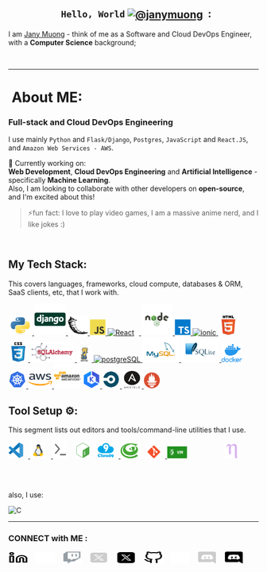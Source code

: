 <!-- Hi, I am Jany Muong 👋🏿 -->
<!-- about me -->

<h2 align="center"><code> Hello, World</code> <a href="https://github.com/janymuong" target="_blank"><img align="center" src="https://media.giphy.com/media/VgCDAzcKvsR6OM0uWg/giphy.gif" title="GitHub" alt="@janymuong" height="32" width="48" style="padding-right:10px;" /></a>: </h2>


I am [Jany Muong](https://www.github.com/janymuong/) - think of me as a Software and Cloud DevOps Engineer, with a **Computer Science** background;

<br/>

---
# &nbsp;About ME:
### Full-stack and Cloud DevOps Engineering

I use mainly `Python` and `Flask/Django`, `Postgres`, `JavaScript` and `React.JS`, and `Amazon Web Services - AWS`.

🌱 Currently working on:  
**Web Development**, **Cloud DevOps Engineering** and **Artificial Intelligence** - specifically **Machine Learning**.  
Also, I am looking to collaborate with other developers on **open-source**, and I'm excited about this!  
>⚡fun fact: I love to play video games, I am a massive anime nerd, and I like jokes :)

&nbsp;
## My Tech Stack:

This covers languages, frameworks, cloud compute, databases & ORM, SaaS clients, etc, that I work with.
<p align="left">
  <a href="https://www.python.org" target="_blank">
    <img src="./img_icons/python.svg" alt="Python" title="Python" width="48" height="40"/>
  </a> 
  <a href="https://www.djangoproject.com/" target="_blank">
    <img src="./img_icons/django.svg" alt="python-django" width="64" title="Django" />
  </a>
  <a href="https://flask.palletsprojects.com/" target="_blank">
    <img src="./img_icons/flask.svg" alt="flask" width="40" height="40" title="Flask" />
  </a>
  <a href="https://developer.mozilla.org/en-US/docs/Web/JavaScript" target="_blank">
    <img src="https://raw.githubusercontent.com/devicons/devicon/master/icons/javascript/javascript-original.svg" alt="JavaScript" title="JavaScript" width="32" height="32"/>
  </a>
  <a href="https://react.dev/" target="_blank" >
    <img title="React" alt="React" width="35px" src="https://cdn.jsdelivr.net/gh/devicons/devicon/icons/react/react-original.svg" style="padding-right:10px;" />
  </a>
  <a href="https://nodejs.org/en" target="_blank">
    <img src="./img_icons/node-js.svg" alt="nodejs" width="64" title="NodeJS"/>
  </a>
  <a href="https://developer.mozilla.org/en-US/docs/Web/JavaScript" target="_blank">
    <img src="https://raw.githubusercontent.com/devicons/devicon/master/icons/typescript/typescript-original.svg" alt="typescript" width="32" title="TypeScript" height="32"/>
  </a>
  <a href="https://ionicframework.com" target="_blank">
    <img src="https://upload.wikimedia.org/wikipedia/commons/d/d1/Ionic_Logo.svg" title="Ionic Framework" alt="ionic" width="40" height="40"/>
  </a>
  <a href="https://www.w3.org/html/" target="_blank"> 
    <img src="https://raw.githubusercontent.com/devicons/devicon/master/icons/html5/html5-original-wordmark.svg" alt="html5" title="HTML" width="40" height="40"/>
  </a>
  <a href="https://www.w3schools.com/css/" target="_blank"> 
    <img src="https://raw.githubusercontent.com/devicons/devicon/master/icons/css3/css3-original-wordmark.svg" alt="css3" width="40" title="Cascading Style Sheets/CSS" height="40"/>
  </a>
  <!-- <a href="https://www.getbootstrap.com/" target="_blank">
    <img src="https://raw.githubusercontent.com/devicons/devicon/master/icons/bootstrap/bootstrap-original.svg" alt="bootstrap" width="40" title="Bootstrap" height="40"/>
  </a> -->
  <!-- <img src="./img_icons/npm.svg" title="Node Package Manager" alt="npm" width="40px"/> -->
  <a href="https://www.sqlalchemy.org/" target="_blank">
    <img src="img_icons/sqlalchemy_series_redo.png" alt="sqlalchemy" width="90" />
  </a>
  <a href="https://pypi.org/project/psycopg2/" target="_blank">
    <img src="./img_icons/psycopg2.png" title="Psycopg2 (DBAPI Adapter)" alt="postgreSQL-dbAPI-adapter" width="30" height="30"/>
  </a>
  <a href="https://www.postgresql.org/" target="_blank"> 
    <img src="https://www.vectorlogo.zone/logos/postgresql/postgresql-icon.svg" title="PostgreSQL" alt="postgreSQL" width="36" height="36"/>
  </a>
  <a href="https://www.mysql.com/" target="_blank"> 
    <img src="img_icons/mysql.svg" alt="mysql-dbms" width="74" />
  </a>
  <a href="https://www.sqlite.org/" target="_blank"> 
    <img src="./img_icons/sqlite.svg" alt="sqlite" width="77" />
  </a>
  <a href="https://www.docker.com" target="_blank">
    <img src="./img_icons/docker.png" alt="docker" width="42" height="36"/>
  </a>
  <a href="https://kubernetes.io/" target="_blank">
    <img src="./img_icons/kubernetes.svg" title="Kubernetes" alt="Kubernetes" width="36" height="36"/>
  </a>
  <a href="https://aws.amazon.com" target="_blank">
    <img src="./img_icons/aws.svg" title="Amazon Web Services" alt="aws" width="48px" height="40px"/>
  </a>
  <img src="./img_icons/aws-services.svg" title="AWSCloud" alt="AWS-Cloud-Services" width="54px" height="50px"/>
  <a href="https://aws.amazon.com/eks/" target="_blank">
    <img src="./img_icons/amazon-eks.svg" title="Amazon EKS" alt="eks" width="35" height="35"/>
  </a>
  <a href="https://circleci.com/developer" target="_blank">
    <img src="./img_icons/circleci.svg" title="CircleCI" alt="circleci" width="36" height="36"/>
  </a>
  <a href="https://www.ansible.com/" target="_blank">
    <img src="./img_icons/ansible.svg" title="Ansible" alt="ansible" width="40" height="35"/>
  </a>
  <a href="https://prometheus.io/" target="_blank">
    <img src="./img_icons/prometheus.svg" title="Prometheus" alt="Prometheus" width="32" height="32"/>
  </a>
</p>

<!-- <br /><br />-->

## Tool Setup ⚙️:
This segment lists out editors and tools/command-line utilities that I use.
<p align="left">
  <a href="https://code.visualstudio.com/" target="_blank">
    <img alt="Visual Studio Code" width="30px" height="32" src="./img_icons/vs_code.svg" style="padding-right:10px;" title="VS Code"/>
  </a>
  <a href="https://www.gnu.org/gnu/linux-and-gnu.en.html" target="_blank">
    <img alt="GNU/Linux" height="32" title="GNU/Linux" width="32px" src="./img_icons/gnu-linux.png" style="padding-right:10px;">
  </a>
  <img src="img_icons/terminal-dark.svg" alt="shell" title="Terminal/Shell" height="35" width="30px" style="padding-right:10px;" />
  <img alt="GNU/Bash" title="GNU/Bash" height="32" width="32px" src="./img_icons/gnu-bash.svg" style="padding-right:10px;" />
  <a href="https://aws.amazon.com/cloud9/" target="_blank">
    <img src="./img_icons/cloud9.svg" alt="al2" title="Amazon Linux 2 Cloud9 IDE" height="32" width="32px" style="padding-right:10px;" />
  </a>
  <img src="./img_icons/anaconda.svg" style="padding-right:10px;" height="30px" width="40px" title="Anaconda - Python Environment Manager" />
  <a href="https://git-scm.com/" target="_blank">
    <img alt="Git" title="Git" width="26px" src="./img_icons/git.svg" style="padding-right:10px;" />
  </a>
  <img src="./img_icons/unix-vim.svg" style="padding-right:20px;" height="24px" width="40px" title="UNIX Vim" />
  <a href="https://www.nano-editor.org/" target="_blank">
    <img alt="gnu-nano" width="32px" height="30px" src="./img_icons/gnu-nano.png" title="GNU nano" style="padding-left:50px;" />
  </a>
  <!-- <a href="https://curl.se/" target="_blank">
    <img src="./img_icons/curl.svg" title="Curl" alt="curl" width="77"/>
  </a> -->
</p>

<br/><br/>
<div>
  <p>also, I use: </p>
  <img title="C Language" alt="C" width="26px" src="https://cdn.jsdelivr.net/gh/devicons/devicon/icons/c/c-original.svg" style="padding-right:10px;" />
  <!-- <img title="Assembly Language" alt="asm" width="22px" src="./img_icons/motherboard.svg" style="padding-right:10px;" /> -->
</div>

<!-- 
<img alt="MongoDB" width="26px" src="https://cdn.jsdelivr.net/gh/devicons/devicon/icons/mongodb/mongodb-original.svg"style="padding-right:40px;margin-right:35px;" />
  </div>
<br/><br/>
 -->

---
### CONNECT with ME :

<p align="left">
  <a href="https://www.linkedin.com/in/janymuong/#gh-light-mode-only" target="_blank"><img align="center" src="./img_icons/linkedin-light.svg" title="LinkedIn" alt="@janymuong" height="24" width="40" style="padding-right:10px;" /></a> 
  <a href="https://www.linkedin.com/in/janymuong/#gh-dark-mode-only" target="_blank"><img align="center" src="./img_icons/linkedin-dark.svg" title="LinkedIn" alt="@janymuong" height="24" width="40" style="padding-right:10px;" /></a>
  <a href="https://www.twitch.tv/janymuong/" target="_blank"><img align="center" src="./img_icons/twitch.svg" title="Twitch" alt="@janymuong" height="24" width="40" style="padding-right:10px;" /></a> 
  <a href="https://twitter.com/janymuong/#gh-dark-mode-only" target="_blank"><img align="center" src="./img_icons/twitter-x.svg" title="Twitter/X" alt="janymuong" height="24" width="40" style="padding-right:10px;" /></a>
  <a href="https://twitter.com/janymuong/#gh-light-mode-only" target="_blank"><img align="center" src="./img_icons/twitterx.svg" title="Twitter/X" alt="janymuong" height="26" width="42" style="padding-right:10px;" /></a>
  <a href="https://github.com/janymuong/#gh-light-mode-only" target="_blank"><img align="center" src="./img_icons/github-light.svg" title="GitHub" alt="@janymuong" height="24" width="40" style="padding-right:10px;" /></a>
  <a href="https://github.com/janymuong/#gh-dark-mode-only" target="_blank"><img align="center" src="./img_icons/github-dark.svg" title="GitHub" alt="@janymuong" height="24" width="40" style="padding-right:10px;" /></a>
  <a href="https://discord.com/janymuong#0/#gh-dark-mode-only" target="_blank"><img align="center" src="./img_icons/discord-dark.svg" title="Discord" alt="@janymuong" height="24" width="40" style="padding-right:10px;" /></a>
  <a href="https://discord.com/janymuong#0/#gh-light-mode-only" target="_blank"><img align="center" src="./img_icons/discord.svg" title="Discord" alt="@janymuong" height="24" width="40" style="padding-right:10px;" /></a>
</p>

[twitter]: https://twitter.com/janymuong/